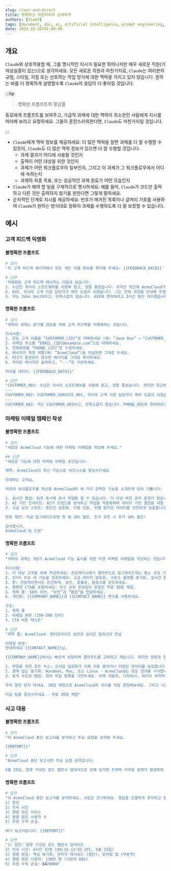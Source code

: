```yaml
---
slug: clear-and-direct
title: 명확하고 직접적이며 상세하게
authors: [3sam3]
tags: [document, doc, ai, artificial intelligence, prompt engineering, prompt, claude, anthropic]
date: 2024-10-20T01:00:00
---
```


## 개요

`Claude`와 상호작용할 때, 그를 명시적인 지시가 필요한 뛰어나지만 매우 새로운 직원(기억상실증이 있는)으로 생각하세요. 모든 새로운 직원과 마찬가지로, `Claude`는 여러분의 규범, 스타일, 지침 또는 선호하는 작업 방식에 대한 맥락을 가지고 있지 않습니다. 원하는 바를 더 정확하게 설명할수록 `Claude`의 응답이 더 좋아질 것입니다.

:::tip

> 명확한 프롬프트의 황금률

동료에게 프롬프트를 보여주고, 가급적 과제에 대한 맥락이 최소한인 사람에게 지시를 따라해 보라고 요청하세요. 그들이 혼란스러워한다면, `Claude`도 마찬가지일 것입니다.

:::

- `Claude`에게 맥락 정보를 제공하세요: 더 많은 맥락을 알면 과제를 더 잘 수행할 수 있듯이, `Claude`도 더 많은 맥락 정보가 있으면 더 잘 수행할 것입니다.
  - 과제 결과가 어디에 사용될 것인지
  - 출력이 어떤 대상을 위한 것인지
  - 과제가 어떤 워크플로우의 일부인지, 그리고 이 과제가 그 워크플로우에서 어디에 속하는지
  - 과제의 최종 목표, 또는 성공적인 과제 완료가 어떤 모습인지
- `Claude`가 해야 할 일을 구체적으로 명시하세요: 예를 들어, `Claude`가 코드만 출력하고 다른 것은 출력하지 않기를 원한다면 그렇게 말하세요.
- 순차적인 단계로 지시를 제공하세요: 번호가 매겨진 목록이나 글머리 기호를 사용하여 `Claude`가 원하는 방식대로 정확히 과제를 수행하도록 더 잘 보장할 수 있습니다.

## 예시

### 고객 피드백 익명화

#### 불명확한 프롬프트

```bash
# 질의
'이 고객 피드백 메시지에서 모든 개인 식별 정보를 제거해 주세요: {{FEEDBACK_DATA}}'

# 답변
'익명화된 고객 피드백 메시지는 다음과 같습니다:
1. 수년간 귀사의 소프트웨어를 사용해 왔고, 정말 좋았습니다. 하지만 최근에 AcmeCloud가 자주 충돌하고 있습니다. 이를 해결해 주세요!
2. XXX, 귀사의 고객 지원 담당자가 매우 도움이 되었습니다. 그는 전체 과정을 안내해 주었습니다. 설문조사를 보내고 싶으시면 제 이메일은 XXX입니다.
3. 저는 John Smith이고, 만족스럽지 않습니다. XXX에 연락하려고 2시간 동안 대기했습니다. 이는 용납할 수 없습니다!'
```

#### 명확한 프롬프트

```bash
# 질의
"귀하의 과제는 분기별 검토를 위해 고객 피드백을 익명화하는 것입니다.

지시사항:
1. 모든 고객 이름을 “CUSTOMER_[ID]“로 대체하세요 (예: “Jane Doe” → “CUSTOMER_001”).
2. 이메일 주소를 “EMAIL_[ID]@example.com”으로 대체하세요.
3. 전화번호를 “PHONE_[ID]“로 수정하세요.
4. 메시지가 특정 제품(예: “AcmeCloud”)을 언급하면 그대로 두세요.
5. PII가 발견되지 않으면 메시지를 그대로 복사하세요.
6. 처리된 메시지만 출력하고, ”---“로 구분하세요.

처리할 데이터: {{FEEDBACK_DATA}}"

# 답변
"CUSTOMER_001: 수년간 귀사의 소프트웨어를 사용해 왔고, 정말 좋았습니다. 하지만 최근에 AcmeCloud가 자주 충돌하고 있습니다. 이를 해결해 주세요!
---
CUSTOMER_002: CUSTOMER_SERVICE_001, 귀사의 고객 지원 담당자가 매우 도움이 되었습니다. 그는 전체 과정을 안내해 주었습니다. 설문조사를 보내고 싶으시면 제 이메일은 EMAIL_002@example.com입니다.
---
CUSTOMER_003: 저는 CUSTOMER_003이고, 만족스럽지 않습니다. PHONE_001에 연락하려고 2시간 동안 대기했습니다. 이는 용납할 수 없습니다!"

```

### 마케팅 이메일 캠페인 작성

#### 불명확한 프롬프트

```bash
# 질의
"새로운 AcmeCloud 기능에 대한 마케팅 이메일을 작성해 주세요."

## 답변
"새로운 기능에 대한 마케팅 이메일 초안입니다:

제목: AcmeCloud의 최신 기능으로 비즈니스를 향상시키세요

친애하는 고객님,

귀하의 워크플로우를 혁신할 AcmeCloud의 세 가지 강력한 기능을 소개하게 되어 기쁩니다:

1. 실시간 협업: 팀과 동시에 문서 작업을 할 수 있습니다. 더 이상 버전 관리 문제가 없습니다!
2. AI 기반 인사이트: AI가 트렌드를 분석하고 작업을 자동화하여 데이터 기반 결정을 내릴 수 있습니다.
3. 고급 보안 스위트: 종단간 암호화, 다중 인증, 위협 탐지로 데이터를 안전하게 보호합니다.

한정 제안: 지금 업그레이드하면 첫 해 20% 할인. 친구 추천 시 추가 10% 할인!

감사합니다,
AcmeCloud 팀 드림"
```

#### 명확한 프롬프트

```bash
# 질의
"귀하의 과제는 3분기 AcmeCloud 기능 출시를 위한 타겟 마케팅 이메일을 작성하는 것입니다.

지시사항:
1. 이 대상 고객을 위해 작성하세요: 온프레미스에서 클라우드로 업그레이드하는 중소 규모 기술 회사(직원 100-500명).
2. 3가지 주요 새 기능을 강조하세요: 고급 데이터 암호화, 크로스 플랫폼 동기화, 실시간 협업.
3. 톤: 전문적이면서도 친근하게. 보안, 효율성, 팀워크를 강조하세요.
4. 명확한 CTA를 포함하세요: 우선 순위 온보딩이 포함된 무료 30일 체험.
5. 제목 줄: 50자 미만, “보안”과 “협업”을 언급하세요.
6. 개인화: {{COMPANY_NAME}}과 {{CONTACT_NAME}} 변수를 사용하세요.

구조:
1. 제목 줄
2. 이메일 본문 (150-200 단어)
3. CTA 버튼 텍스트"

# 답변
"제목 줄: AcmeCloud: 엔터프라이즈 보안과 실시간 팀워크의 만남

이메일 본문:
안녕하세요 {{CONTACT_NAME}}님,

{{COMPANY_NAME}}에서는 빠르게 성장하며 클라우드를 고려하고 계십니다. 하지만 성장과 함께 데이터를 안전하게 보호하면서 협업을 촉진하는 과제가 있습니다. 여기서 AcmeCloud의 3분기 출시가 등장합니다. 귀하와 같은 기술 혁신가를 위해 맞춤 제작되었습니다.

1. 파일을 위한 포트 녹스: 군사급 암호화가 이제 이동 중이거나 저장된 데이터를 보호합니다. 귀하의 지적 재산은 귀하의 것으로 유지됩니다. 점.
2. 경계 없는 동기화: Windows, Mac, 또는 Linux - AcmeCloud는 모든 언어를 구사합니다. 통합 버전 관리로 더 이상 “final_v2_REALLY_FINAL.doc”는 없습니다.
3. 빛의 속도로 협업: 첨부 파일 핑퐁을 그만두세요. 이제 개발자, 디자이너, 데이터 과학자가 실시간으로 공동 작업하여 출시 시간을 단축합니다.

우리 말만 믿지 마세요. 30일 체험으로 AcmeCloud의 차이를 직접 경험해보세요. 그리고 시간이 가장 귀중한 자산이라는 것을 알기에, 우선 순위 온보딩을 제공해 드립니다.

지금 팀을 향상시키세요 - 무료 30일 체험"
```

### 사고 대응

#### 불명확한 프롬프트

```bash
# 질의
"이 AcmeCloud 중단 보고서를 분석하고 주요 요점을 요약해 주세요.

{{REPORT}}"

# 답변
"AcmeCloud 중단 보고서의 주요 요점 요약입니다:

5월 15일, 잘못 구성된 로드 밸런서 업데이트로 인해 심각한 트래픽 라우팅 문제가 발생하여 09:15부터 13:52 UTC까지 서비스 중단이 발생했습니다. 4시간 37분 동안의 중단으로 핵심 파일 동기화 서비스와 관리자 대시보드에 접근할 수 없게 되었습니다. 또한 모바일 앱은 부분적인 기능 손실을 경험했습니다. 사용자 기반의 약 68%인 130만 명의 사용자가 영향을 받았습니다. 서비스 수준 계약(SLA)과 사용자당 평균 수익을 기준으로, 서비스 크레딧과 잠재적인 고객 이탈로 인한 재정적 영향을 42만 달러로 추정합니다."
```

#### 명확한 프롬프트

```bash
# 질의
"이 AcmeCloud 중단 보고서를 분석하세요. 서문은 건너뛰세요. 응답을 간결하게 유지하고 필수적인 정보만 작성하세요. 다음 사항만 나열하세요:
1) 원인
2) 지속 시간
3) 영향 받은 서비스
4) 영향 받은 사용자 수
5) 추정 수익 손실.

여기 보고서입니다: {{REPORT}}"

# 답변
"1) 원인: 잘못 구성된 로드 밸런서 업데이트
2) 지속 시간: 4시간 37분 (09:15-13:52 UTC, 5월 15일)
3) 영향 받음: 핵심 동기화, 관리자 대시보드 (중단); 모바일 앱 (부분적)
4) 영향 받은 사용자: 130만 명 (기반의 68%)
5) 추정 수익 손실: $420000"
```
